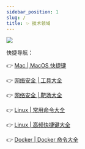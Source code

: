 ```yaml
---
sidebar_position: 1
slug: /
title: ✨ 技术领域
---
```



![](https://quotes-github-readme.vercel.app/api?theme=radical)

快捷导航：

👉 [Mac | MacOS 快捷键](/technique/mac/shortcut)

👉 [网络安全 | 工具大全](/technique/net-security/tools)

👉 [网络安全 | 靶场大全](/technique/net-security/range)

👉 [Linux | 常用命令大全](/technique/linux/command)

👉 [Linux | 高频快捷键大全](/technique/linux/shortcut)

👉 [Docker | Docker 命令大全](/technique/docker/commands)
